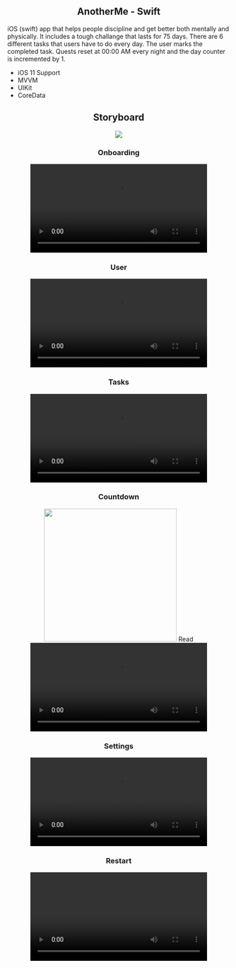 <h2 align="center">
AnotherMe - Swift </a> 
</h2>

iOS (swift) app that helps people discipline and get better both mentally and physically. It includes a tough challange that lasts for 75 days. There are 6 different tasks that users have to do every day. The user marks the completed task. Quests reset at 00:00 AM every night and the day counter is incremented by 1.



- iOS 11 Support
- MVVM
- UIKit
- CoreData

<h2 align="center">
Storyboard </a> 
</h2>

<p align="center">
  <img src="https://github.com/safaktepe/AnotherMe-Project/assets/37841888/60235e6f-8adb-429e-8c86-9e51265defc5)"/>
</p>


<h3 align="center">
Onboarding </a>
</h3>

<div align="center">
  <video src="https://github.com/safaktepe/AnotherMe-Project/assets/37841888/1593bd24-2767-4048-a6bd-7bf92e808e95" width="400" />
</div>

<h3 align="center">
User </a>
</h3>

<div align="center">
  <video src="https://github.com/safaktepe/AnotherMe-Project/assets/37841888/45275f1f-4758-4752-a380-e93b1088ccf7" width="400" />
</div>

<h3 align="center">
Tasks </a>
</h3>

<div align="center">
  <video src="https://github.com/safaktepe/AnotherMe-Project/assets/37841888/86fa84c8-04e9-4acc-95bb-f76046aa2e52" width="400" />
</div>

<h3 align="center">
Countdown </a>
</h3>

<div align="center">
  <img src="https://github.com/safaktepe/AnotherMe-Project/assets/37841888/7f0991fa-3740-408d-b77d-b40b2950449e" width="300/>
</div>

  
<h3 align="center">
Read </a>
</h3>

<div align="center">
  <video src="https://github.com/safaktepe/AnotherMe-Project/assets/37841888/d0f30d95-4945-4a49-bb39-009219235b6e" width="400" />
</div>

<h3 align="center">
Settings </a>
</h3>

<div align="center">
  <video src="https://github.com/safaktepe/AnotherMe-Project/assets/37841888/d958e8d2-c676-4046-8c14-ba435f72a261" width="400" />
</div>

<h3 align="center">
Restart </a>
</h3>

<div align="center">
  <video src="https://github.com/safaktepe/AnotherMe-Project/assets/37841888/23f81dec-2a2d-4799-ad22-5ac77e280521" width="400" />
</div>

